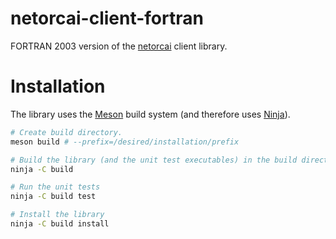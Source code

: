 netorcai-client-fortran
=================
FORTRAN 2003 version of the [netorcai] client library.

Installation
============
The library uses the [Meson] build system (and therefore uses [Ninja]).

``` bash
# Create build directory.
meson build # --prefix=/desired/installation/prefix

# Build the library (and the unit test executables) in the build directory.
ninja -C build

# Run the unit tests
ninja -C build test

# Install the library
ninja -C build install
```

[netorcai]: https://github.com/netorcai/
[Meson]: https://mesonbuild.com/
[Ninja]: https://ninja-build.org/
